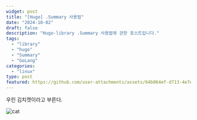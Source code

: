 ```yaml
---
widget: post
title: "[Hugo] .Summary 사용법"
date: "2024-10-02"
draft: false
description: "Hugo-library .Summary 사용법에 관한 포스트입니다."
tags:
  - "library"
  - "hugo"
  - "Summary"
  - "GoLang"
categories:
  - "linux"
type: post
featured: https://github.com/user-attachments/assets/64b064ef-d713-4e7e-90a8-b9c83ae0e1c8
---
```


우린 김치캣이라고 부른다.

<!--more-->
![cat](https://github.com/user-attachments/assets/64b064ef-d713-4e7e-90a8-b9c83ae0e1c8)


```
```